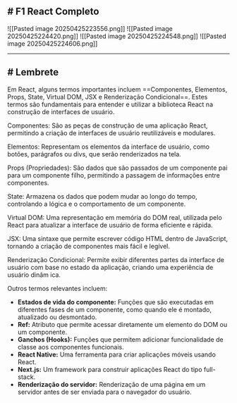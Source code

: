 ## # F1 React Completo

![[Pasted image 20250425223556.png]]
![[Pasted image 20250425224420.png]]
![[Pasted image 20250425224548.png]]
![[Pasted image 20250425224606.png]]

---

## # Lembrete

Em React, alguns termos importantes incluem ==Componentes, Elementos, Props, State, Virtual DOM, JSX e Renderização Condicional==. Estes termos são fundamentais para entender e utilizar a biblioteca React na construção de interfaces de usuário. 

Componentes: São as peças de construção de uma aplicação React, permitindo a criação de interfaces de usuário reutilizáveis e modulares. 

Elementos: Representam os elementos da interface de usuário, como botões, parágrafos ou divs, que serão renderizados na tela. 

Props (Propriedades): São dados que são passados de um componente pai para um componente filho, permitindo a passagem de informações entre componentes. 

State: Armazena os dados que podem mudar ao longo do tempo, controlando a lógica e o comportamento de um componente. 

Virtual DOM: Uma representação em memória do DOM real, utilizada pelo React para atualizar a interface de usuário de forma eficiente e rápida. 

JSX: Uma sintaxe que permite escrever código HTML dentro de JavaScript, tornando a criação de componentes mais fácil e legível. 

Renderização Condicional: Permite exibir diferentes partes da interface de usuário com base no estado da aplicação, criando uma experiência de usuário dinâm ica. 

Outros termos relevantes incluem:

- **Estados de vida do componente:** Funções que são executadas em diferentes fases de um componente, como quando ele é montado, atualizado ou desmontado. 
- **Ref:** Atributo que permite acessar diretamente um elemento do DOM ou um componente. 
- **Ganchos (Hooks):** Funções que permitem adicionar funcionalidade de classe aos componentes funcionais. 
- **React Native:** Uma ferramenta para criar aplicações móveis usando React. 
- **Next.js:** Um framework para construir aplicações React do tipo full-stack. 
- **Renderização do servidor:** Renderização de uma página em um servidor antes de ser enviada para o navegador do usuário.